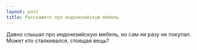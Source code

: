 ```yaml
---
layout: post 
title: Расскажите про индонезийскую мебель 
--- 
```

Давно слышал про индонезийскую мебель, но сам ни разу не покупал. Может кто сталкивался, стоящая вещь?
